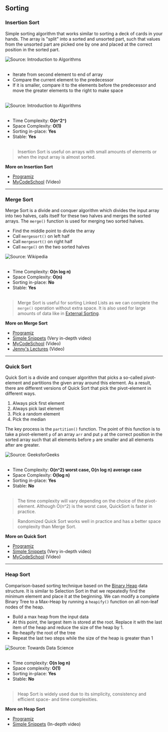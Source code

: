 ## Sorting

### Insertion Sort
Simple sorting algorithm that works similar to sorting a deck of cards in your hands.
The array is "split" into a sorted and unsorted part, such that values from the unsorted part are picked
one by one and placed at the correct position in the sorted part.

![Source: Introduction to Algorithms](media/insertion_sort_cards.png)
<br></br>

* Iterate from second element to end of array
* Compare the current element to the predecessor
* If it is smaller, compare it to the elements before the predecessor and move the greater elements 
to the right to make space
<br></br>

![Source: Introduction to Algorithms](media/insertion_sort.png)
<br></br>

* Time Complexity: **O(n^2^)** 
* Space Complexity: **O(1)** 
* Sorting in-place: **Yes** 
* Stable: **Yes**
<br></br>

> Insertion Sort is useful on arrays with small amounts of elements or when the input array is almost sorted.

**More on Insertion Sort**
* [Programiz](https://www.programiz.com/dsa/insertion-sort)
* [MyCodeSchool](https://youtu.be/i-SKeOcBwko) (Video)

---
### Merge Sort
Merge Sort is a divide and conquer algorithm which divides the input array into
two halves, calls itself for these two halves and merges the sorted arrays.
The `merge()` function is used for merging two sorted halves.

* Find the middle point to divide the array
* Call `mergesort()` on left half
* Call `mergesort()` on right half
* Call `merge()` on the two sorted halves

![Source: Wikipedia](media/merge_sort_wiki.png)
<br></br>

* Time Complexity: **O(n log n)** 
* Space Complexity: **O(n)** 
* Sorting in-place: **No**
* Stable: **Yes**
<br></br>

> Merge Sort is useful for sorting Linked Lists as we can complete the `merge()` operation without extra space.
> It is also used for large amounts of data like in [External Sorting](https://en.wikipedia.org/wiki/External_sorting).

**More on Merge Sort**
* [Programiz](https://www.programiz.com/dsa/merge-sort)
* [Simple Snippets](https://youtu.be/cAv-4ltj1go) (Very in-depth video)
* [MyCodeSchool](https://youtu.be/TzeBrDU-JaY) (Video)
* [Jenny's Lectures](https://youtu.be/jlHkDBEumP0) (Video)

---

### Quick Sort
Quick Sort is a divide and conquer algorithm that picks a so-called pivot-element and partitions
the given array around this element. As a result, there are different versions of Quick Sort that
pick the pivot-element in different ways.
1. Always pick first element
2. Always pick last element
3. Pick a random element
4. Pick the median

The key process is the `partition()` function. The point of this function is to take a
pivot-element `p` of an array `arr` and put `p` at the correct position in the sorted array
such that all elements before `p` are smaller and all elements after are greater.

![Source: GeeksforGeeks](media/QuickSort2.png)
<br></br>

* Time Complexity: **O(n^2) worst case, O(n log n) average case**
* Space Complexity: **O(log n)**
* Sorting in-place: **Yes**
* Stable: **No**
<br></br>

> The time complexity will vary depending on the choice of the pivot-element. 
> Although O(n^2) is the worst case, QuickSort is faster in practice.

> Randomized Quick Sort works well in practice and has a better space complexity than Merge Sort.

**More on Quick Sort**
* [Programiz](https://www.programiz.com/dsa/quick-sort)
* [Simple Snippets](https://youtu.be/yEzFMbc7ltQ) (Very in-depth video)
* [MyCodeSchool](https://youtu.be/COk73cpQbFQ) (Video)

---

### Heap Sort
Comparison-based sorting technique based on the 
[Binary Heap](https://github.com/ybrenning/algodat_practice/tree/master/data_structures/priority_queues) 
data structure. It is similar to Selection Sort in that we repeatedly find the minimum element and place it at
the beginning. We can modify a complete Binary Tree to a Max-Heap by running a `heapify()` function on all non-leaf
nodes of the heap.

* Build a max heap from the input data
* At this point, the largest item is stored at the root. Replace it with the last item of the heap and reduce the size
of the heap by 1.
* Re-heapify the root of the tree
* Repeat the last two steps while the size of the heap is greater than 1

![Source: Towards Data Science](media/heapsort.png)
<br></br>

* Time complexity: **O(n log n)**
* Space complexity: **O(1)**
* Sorting in-place: **Yes**
* Stable: **No**
<br></br>

> Heap Sort is widely used due to its simplicity, consistency and efficient space- and time complexities.

**More on Heap Sort**
* [Programiz](https://www.programiz.com/dsa/heap-sort)
* [Simple Snippets](https://youtu.be/XrY8z4e5HAk) (In-depth video)
